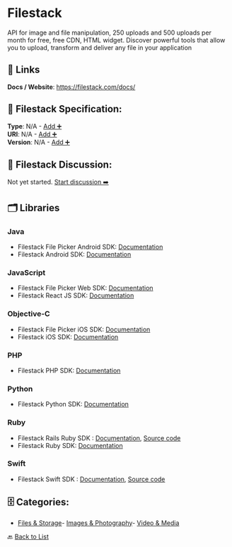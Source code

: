 # Filestack

API for image and file manipulation, 250 uploads and 500 uploads per month for free, free CDN, HTML widget.  Discover powerful tools that allow you to upload, transform and deliver any file in your application

##  🔗 Links
**Docs / Website**: https://filestack.com/docs/

## 🧬 Filestack Specification:
**Type**: N/A - [Add ➕](https://github.com/apis-list/apis-list/edit/main/apis.yaml#6429)  
**URI**: N/A - [Add ➕](https://github.com/apis-list/apis-list/edit/main/apis.yaml#6429)  
**Version**: N/A - [Add ➕](https://github.com/apis-list/apis-list/edit/main/apis.yaml#6429)

## 💬 Filestack Discussion:
Not yet started. [Start discussion ➡️](https://github.com/apis-list/apis-list/discussions/new)

## 🗂️ Libraries
### Java
- Filestack File Picker Android SDK: [Documentation](https://github.com/filestack/filestack-android/)
- Filestack Android SDK: [Documentation](https://github.com/filestack/filepicker-android)
### JavaScript
- Filestack File Picker Web SDK: [Documentation](https://www.filestack.com/docs/concepts/pickers/web/)
- Filestack React JS SDK: [Documentation](https://github.com/filestack/filestack-react)
### Objective-C
- Filestack File Picker iOS SDK: [Documentation](https://www.filestack.com/docs/api/sdk/ios/)
- Filestack iOS SDK: [Documentation](https://github.com/filestack/filestack-ios)
### PHP
- Filestack PHP SDK: [Documentation](https://github.com/filestack/filestack-php)
### Python
- Filestack Python SDK: [Documentation](https://github.com/filestack/filestack-python)
### Ruby
- Filestack Rails Ruby SDK : [Documentation](https://www.filestack.com/docs/api/sdks), [Source code](https://github.com/filestack/filestack-rails)
- Filestack Ruby SDK: [Documentation](https://github.com/filestack/filestack-ruby)
### Swift
- Filestack Swift SDK : [Documentation](https://www.filestack.com/docs/api/sdk/swift), [Source code](https://github.com/filestack/filestack-swift)


## 🗄️ Categories:
- [Files & Storage](https://github.com/apis-list/apis-list#files--storage-)- [Images & Photography](https://github.com/apis-list/apis-list#images--photography-)- [Video & Media](https://github.com/apis-list/apis-list#video--media-)

🔙  [Back to List](https://github.com/apis-list/apis-list)
